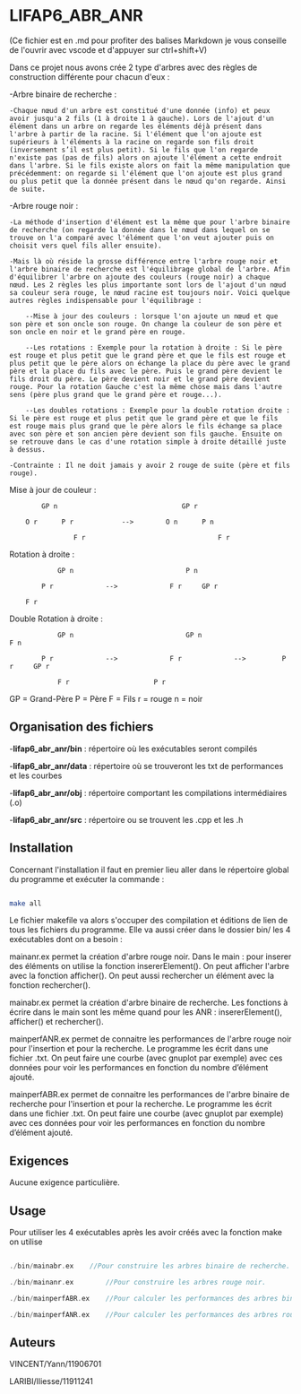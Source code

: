 # LIFAP6_ABR_ANR

(Ce fichier est en .md pour profiter des balises Markdown je vous conseille de l'ouvrir avec vscode et d'appuyer sur ctrl+shift+V) 

Dans ce projet nous avons crée 2 type d'arbres avec des règles de construction différente pour chacun d'eux : 

-Arbre binaire de recherche :
    
    -Chaque nœud d'un arbre est constitué d'une donnée (info) et peux avoir jusqu'a 2 fils (1 à droite 1 à gauche). Lors de l'ajout d'un élément dans un arbre on regarde les éléments déjà présent dans l'arbre à partir de la racine. Si l'élément que l'on ajoute est supérieurs à l'éléments à la racine on regarde son fils droit (inversement s’il est plus petit). Si le fils que l'on regarde n'existe pas (pas de fils) alors on ajoute l'élément a cette endroit dans l'arbre. Si le fils existe alors on fait la même manipulation que précédemment: on regarde si l'élément que l'on ajoute est plus grand ou plus petit que la donnée présent dans le nœud qu'on regarde. Ainsi de suite.


-Arbre rouge noir :
    
    -La méthode d'insertion d'élément est la même que pour l'arbre binaire de recherche (on regarde la donnée dans le nœud dans lequel on se trouve on l'a comparé avec l'élément que l'on veut ajouter puis on choisit vers quel fils aller ensuite).
    
    -Mais là où réside la grosse différence entre l'arbre rouge noir et l'arbre binaire de recherche est l'équilibrage global de l'arbre. Afin d'équilibrer l'arbre on ajoute des couleurs (rouge noir) a chaque nœud. Les 2 règles les plus importante sont lors de l'ajout d'un nœud sa couleur sera rouge, le nœud racine est toujours noir. Voici quelque autres règles indispensable pour l'équilibrage :
        
        --Mise à jour des couleurs : lorsque l'on ajoute un nœud et que son père et son oncle son rouge. On change la couleur de son père et son oncle en noir et le grand père en rouge.
        
        --Les rotations : Exemple pour la rotation à droite : Si le père est rouge et plus petit que le grand père et que le fils est rouge et plus petit que le père alors on échange la place du père avec le grand père et la place du fils avec le père. Puis le grand père devient le fils droit du père. Le père devient noir et le grand père devient rouge. Pour la rotation Gauche c'est la même chose mais dans l'autre sens (père plus grand que le grand père et rouge...).
        
        --Les doubles rotations : Exemple pour la double rotation droite : Si le père est rouge et plus petit que le grand père et que le fils est rouge mais plus grand que le père alors le fils échange sa place avec son père et son ancien père devient son fils gauche. Ensuite on se retrouve dans le cas d'une rotation simple à droite détaillé juste à dessus.
    
    -Contrainte : Il ne doit jamais y avoir 2 rouge de suite (père et fils rouge).


Mise à jour de couleur : 
 

            GP n                               GP r
        
        O r      P r            -->        O n      P n 

                    F r                                 F r


Rotation à droite : 

                GP n                            P n
            
            P r             -->             F r     GP r
        
        F r


Double Rotation à droite :


                GP n                            GP n                        F n
            
            P r             -->             F r             -->         P r     GP r

                F r                     P r



GP = Grand-Père     P = Père    F = Fils    r = rouge   n = noir



## Organisation des fichiers 



-**lifap6_abr_anr/bin** : répertoire où les exécutables seront compilés



-**lifap6_abr_anr/data** : répertoire où se trouveront les txt de performances et les courbes



-**lifap6_abr_anr/obj** : répertoire comportant les compilations intermédiaires (.o)



-**lifap6_abr_anr/src** : répertoire ou se trouvent les .cpp et les .h 



## Installation



Concernant l'installation il faut en premier lieu aller dans le répertoire global du programme et exécuter la commande :



```bash

make all

```  



Le fichier makefile va alors s'occuper des compilation et éditions de lien de tous les fichiers du programme. Elle va aussi créer dans le dossier bin/ les 4 exécutables dont on a besoin :

mainanr.ex permet la création d'arbre rouge noir. Dans le main : pour inserer des éléments on utilise la fonction insererElement(). On peut afficher l'arbre avec la fonction afficher(). On peut aussi rechercher un élément avec la fonction rechercher().  

mainabr.ex permet la création d'arbre binaire de recherche. Les fonctions à écrire dans le main sont les même quand pour les ANR : insererElement(), afficher() et rechercher().

mainperfANR.ex permet de connaitre les performances de l'arbre rouge noir pour l'insertion et pour la recherche. Le programme les écrit dans une fichier .txt. On peut faire une courbe (avec gnuplot par exemple) avec ces données pour voir les performances en fonction du nombre d’élément ajouté.

mainperfABR.ex permet de connaitre les performances de l'arbre binaire de recherche pour l'insertion et pour la recherche. Le programme les écrit dans une fichier .txt. On peut faire une courbe (avec gnuplot par exemple) avec ces données pour voir les performances en fonction du nombre d’élément ajouté.



## Exigences



Aucune exigence particulière.



## Usage



Pour utiliser les 4 exécutables après les avoir créés avec la fonction make on utilise

```c++

./bin/mainabr.ex	//Pour construire les arbres binaire de recherche.

./bin/mainanr.ex		//Pour construire les arbres rouge noir.

./bin/mainperfABR.ex	//Pour calculer les performances des arbres binaire de recherche.

./bin/mainperfANR.ex	//Pour calculer les performances des arbres rouge noir.

```



## Auteurs



VINCENT/Yann/11906701



LARIBI/Iliesse/11911241



